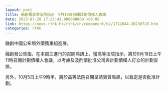 ```yaml
---
layout: post
title: 融創獲高等法院指示　9月18日召開計劃債權人會議
date: 2023-07-28 17:23:41.000000000 +08:00
link: https://news.rthk.hk/rthk/ch/component/k2/1711044-20230728.htm
categories: rthk
---
```


融創中國公布境外債務重組進展。

融創發公告指，在本周三進行的召開聆訊上，獲高等法院指示，將於9月18日上午11時召開計劃債權人會議，以考慮及及酌情批准公司與計劃債權人訂立的計劃安排。

另外，10月5日上午9時半，將於高等法院召開呈請實質聆訊，以裁定是否批准計劃。
